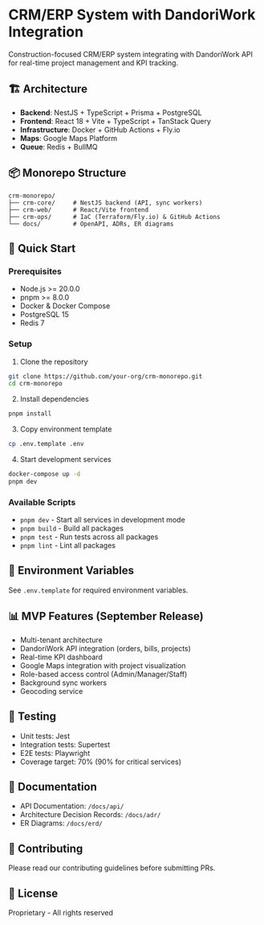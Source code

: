 # CRM/ERP System with DandoriWork Integration

Construction-focused CRM/ERP system integrating with DandoriWork API for real-time project management and KPI tracking.

## 🏗️ Architecture

- **Backend**: NestJS + TypeScript + Prisma + PostgreSQL
- **Frontend**: React 18 + Vite + TypeScript + TanStack Query
- **Infrastructure**: Docker + GitHub Actions + Fly.io
- **Maps**: Google Maps Platform
- **Queue**: Redis + BullMQ

## 📦 Monorepo Structure

```
crm-monorepo/
├── crm-core/     # NestJS backend (API, sync workers)
├── crm-web/      # React/Vite frontend
├── crm-ops/      # IaC (Terraform/Fly.io) & GitHub Actions
└── docs/         # OpenAPI, ADRs, ER diagrams
```

## 🚀 Quick Start

### Prerequisites

- Node.js >= 20.0.0
- pnpm >= 8.0.0
- Docker & Docker Compose
- PostgreSQL 15
- Redis 7

### Setup

1. Clone the repository
```bash
git clone https://github.com/your-org/crm-monorepo.git
cd crm-monorepo
```

2. Install dependencies
```bash
pnpm install
```

3. Copy environment template
```bash
cp .env.template .env
```

4. Start development services
```bash
docker-compose up -d
pnpm dev
```

### Available Scripts

- `pnpm dev` - Start all services in development mode
- `pnpm build` - Build all packages
- `pnpm test` - Run tests across all packages
- `pnpm lint` - Lint all packages

## 🔑 Environment Variables

See `.env.template` for required environment variables.

## 📊 MVP Features (September Release)

- Multi-tenant architecture
- DandoriWork API integration (orders, bills, projects)
- Real-time KPI dashboard
- Google Maps integration with project visualization
- Role-based access control (Admin/Manager/Staff)
- Background sync workers
- Geocoding service

## 🧪 Testing

- Unit tests: Jest
- Integration tests: Supertest
- E2E tests: Playwright
- Coverage target: 70% (90% for critical services)

## 📝 Documentation

- API Documentation: `/docs/api/`
- Architecture Decision Records: `/docs/adr/`
- ER Diagrams: `/docs/erd/`

## 🤝 Contributing

Please read our contributing guidelines before submitting PRs.

## 📄 License

Proprietary - All rights reserved
